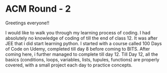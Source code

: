 # ACM Round - 2

Greetings everyone!!

I would like to walk you through my learning process of coding. I had absolutely no knowledge of coding of till the end of class 12. It was after JEE that i did start
learning python. I started with a course called 100 Days of Code on Udemy, completed till day 8 before coming to BITS. After coming here, i further managed to complete
till day 12. Till Day 12, all the basics (conditions, loops, variables, lists, tupules, functions) are properly covered, with a small project each day to practice
concepts.

